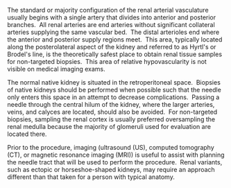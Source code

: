 The standard or majority configuration of the renal arterial vasculature usually begins with a single artery that divides into anterior and posterior branches.  All renal arteries are end arteries without significant collateral arteries supplying the same vascular bed.  The distal arterioles end where the anterior and posterior supply regions meet.  This area, typically located along the posterolateral aspect of the kidney and referred to as Hyrtl's or Brodel's line, is the theoretically safest place to obtain renal tissue samples for non-targeted biopsies.  This area of relative hypovascularity is not visible on medical imaging exams.

The normal native kidney is situated in the retroperitoneal space.  Biopsies of native kidneys should be performed when possible such that the needle only enters this space in an attempt to decrease complications.  Passing a needle through the central hilum of the kidney, where the larger arteries, veins, and calyces are located, should also be avoided.  For non-targeted biopsies, sampling the renal cortex is usually preferred oversampling the renal medulla because the majority of glomeruli used for evaluation are located there.

Prior to the procedure, imaging (ultrasound (US), computed tomography (CT), or magnetic resonance imaging (MRI)) is useful to assist with planning the needle tract that will be used to perform the procedure.  Renal variants, such as ectopic or horseshoe-shaped kidneys, may require an approach different than that taken for a person with typical anatomy.